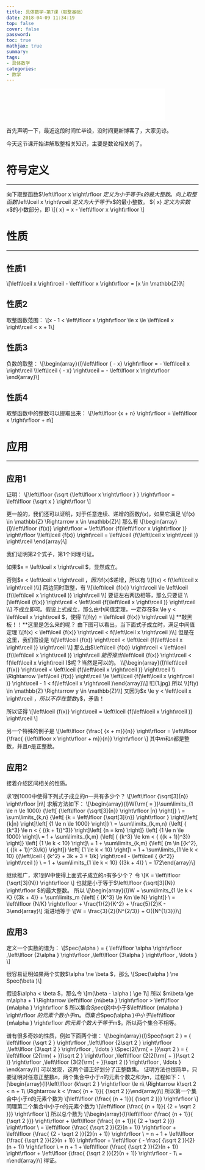 ```yaml
---
title: 具体数学-第7课（取整基础）
date: 2018-04-09 11:34:19
top: false
cover: false
password:
toc: true
mathjax: true
summary:
tags:
- 具体数学
categories:
- 数学
---
```


<div align="middle"><iframe frameborder="no" border="0" marginwidth="0" marginheight="0" width=330 height=86 src="//music.163.com/outchain/player?type=2&id=509728841&auto=1&height=66"></iframe></div>

首先声明一下，最近这段时间忙毕设，没时间更新博客了，大家见谅。

今天这节课开始讲解取整相关知识，主要是数论相关的了。

# 符号定义
---
向下取整函数$\left\lfloor x \right\rfloor $定义为小于等于$x$的最大整数。
向上取整函数$\left\lceil x \right\rceil $定义为大于等于$x$的最小整数。
$\{ x\} $定义为实数$x$的小数部分，即
\\[\{ x\}  = x - \left\lfloor x \right\rfloor \\]

# 性质
---
## 性质1
\\[\left\lceil x \right\rceil  - \left\lfloor x \right\rfloor  = [x \in \mathbb{Z}]\\]

## 性质2
取整函数范围：
\\[x - 1 < \left\lfloor x \right\rfloor  \le x \le \left\lceil x \right\rceil  < x + 1\\]

## 性质3
负数的取整：
\\[\begin{array}{l}\left\lfloor { - x} \right\rfloor  =  - \left\lceil x \right\rceil \\\left\lceil { - x} \right\rceil  =  - \left\lfloor x \right\rfloor \end{array}\\]

## 性质4
取整函数中的整数可以提取出来：
\\[\left\lfloor {x + n} \right\rfloor  = \left\lfloor x \right\rfloor  + n\\]

# 应用
---
## 应用1
证明：
\\[\left\lfloor {\sqrt {\left\lfloor x \right\rfloor } } \right\rfloor  = \left\lfloor {\sqrt x } \right\rfloor \\]

更一般的，我们还可以证明，对于任意连续、递增的函数$f(x)$，如果它满足
\\[f(x) \in \mathbb{Z} \Rightarrow x \in \mathbb{Z}\\]
那么有
\\[\begin{array}{l}\left\lfloor {f(x)} \right\rfloor  = \left\lfloor {f(\left\lfloor x \right\rfloor )} \right\rfloor \\\left\lceil {f(x)} \right\rceil  = \left\lceil {f(\left\lceil x \right\rceil )} \right\rceil \end{array}\\]

我们证明第2个式子，第1个同理可证。

如果$x = \left\lceil x \right\rceil $，显然成立。

否则$x < \left\lceil x \right\rceil $，因为$f(x)$递增，所以有
\\[f(x) < f(\left\lceil x \right\rceil )\\]
两边同时取整，有
\\[\left\lceil {f(x)} \right\rceil  \le \left\lceil {f(\left\lceil x \right\rceil )} \right\rceil \\]
要证左右两边相等，那么只要证
\\[\left\lceil {f(x)} \right\rceil  < \left\lceil {f(\left\lceil x \right\rceil )} \right\rceil \\]
不成立即可。假设上式成立，那么由中间值定理，一定存在$x \le y < \left\lceil x \right\rceil $，使得
\\[f(y) = \left\lceil {f(x)} \right\rceil \\]
**敲黑板！！**这里是怎么来的呢？
由下图可以看出，当下面式子成立时，满足中间值定理
\\[f(x) < \left\lceil {f(x)} \right\rceil  < f(\left\lceil x \right\rceil )\\]
但是在这里，我们假设是
\\[\left\lceil {f(x)} \right\rceil  < \left\lceil {f(\left\lceil x \right\rceil )} \right\rceil \\]
那么由$\left\lceil {f(x)} \right\rceil  < \left\lceil {f(\left\lceil x \right\rceil )} \right\rceil $能否推出$\left\lceil {f(x)} \right\rceil  < f(\left\lceil x \right\rceil )$呢？当然是可以的。
\\[\begin{array}{l}\left\lceil {f(x)} \right\rceil  < \left\lceil {f(\left\lceil x \right\rceil )} \right\rceil \\ \Rightarrow \left\lceil {f(x)} \right\rceil  \le \left\lceil {f(\left\lceil x \right\rceil )} \right\rceil  - 1 < f(\left\lceil x \right\rceil )\end{array}\\]
![](1.jpg)
所以
\\[f(y) \in \mathbb{Z} \Rightarrow y \in \mathbb{Z}\\]
又因为$x \le y < \left\lceil x \right\rceil $，所以不存在整数$y$，矛盾！

所以证得
\\[\left\lceil {f(x)} \right\rceil  = \left\lceil {f(\left\lceil x \right\rceil )} \right\rceil \\]

另一个特殊的例子是
\\[\left\lfloor {\frac{ {x + m}}{n}} \right\rfloor  = \left\lfloor {\frac{ {\left\lfloor x \right\rfloor  + m}}{n}} \right\rfloor \\]
其中$m$和$n$都是整数，并且$n$是正整数。

## 应用2
接着介绍区间相关的性质。

求1到1000中使得下列式子成立的$n$一共有多少个？
\\[\left\lfloor {\sqrt[3]{n}} \right\rfloor |n\\]
求解方法如下：
\\[\begin{array}{l}W{\rm{ = }}\sum\limits_{1 \le n \le 1000} {\left[ {\left\lfloor {\sqrt[3]{n}} \right\rfloor |n} \right]} \\ = \sum\limits_{k,n} {\left[ {k = \left\lfloor {\sqrt[3]{n}} \right\rfloor } \right]\left[ {k|n} \right]\left[ {1 \le n \le 1000} \right]} \\ = \sum\limits_{k,m,n} {\left[ { {k^3} \le n < { {(k + 1)}^3}} \right]\left[ {n = km} \right]} \left[ {1 \le n \le 1000} \right]\\ = 1 + \sum\limits_{k,m} {\left[ { {k^3} \le km < { {(k + 1)}^3}} \right]} \left[ {1 \le k < 10} \right]\\ = 1 + \sum\limits_{k,m} {\left[ {m \in [{k^2},{ {(k + 1)}^3}/k)} \right]} \left[ {1 \le k < 10} \right]\\ = 1 + \sum\limits_{1 \le k < 10} {(\left\lceil { {k^2} + 3k + 3 + 1/k} \right\rceil  - \left\lceil { {k^2}} \right\rceil )} \\ = 1 + \sum\limits_{1 \le k < 10} {(3k + 4)} \\ = 172\end{array}\\]

继续推广，求1到$N$中使得上面式子成立的$n$有多少个？
令
\\[K = \left\lfloor {\sqrt[3]{N}} \right\rfloor \\]
也就是小于等于$\left\lfloor {\sqrt[3]{N}} \right\rfloor $的最大整数。
所以
\\[\begin{array}{l}W = \sum\limits_{1 \le k < K} {(3k + 4)}  + \sum\limits_m {\left[ { {K^3} \le Km \le N} \right]} \\ = \left\lfloor {N/K} \right\rfloor  + \frac{1}{2}{K^2} + \frac{5}{2}K - 3\end{array}\\]
渐进地等于
\\[W = \frac{3}{2}{N^{2/3}} + O({N^{1/3}})\\]

## 应用3
定义一个实数的谱为：
\\[Spec(\alpha ) = \{ \left\lfloor \alpha  \right\rfloor ,\left\lfloor {2\alpha } \right\rfloor ,\left\lfloor {3\alpha } \right\rfloor , \ldots \} \\]

很容易证明如果两个实数$\alpha  \ne \beta $，那么
\\[Spec(\alpha ) \ne Spec(\beta )\\]

假设$\alpha  < \beta $，那么令
\\[m(\beta  - \alpha ) \ge 1\\]
所以
$m\beta  \ge m\alpha  + 1 \Rightarrow \left\lfloor {m\beta } \right\rfloor  > \left\lfloor {m\alpha } \right\rfloor $
所以集合$Spec(\beta )$中小于$\left\lfloor {m\alpha } \right\rfloor $的元素个数小于$m$。而集合$Spec(\alpha )$中小于$\left\lfloor {m\alpha } \right\rfloor $的元素个数大于等于$m$。所以两个集合不相等。

谱有很多奇妙的性质，例如下面两个谱：
\\[\begin{array}{l}Spec(\sqrt 2 ) = \{ \left\lfloor {\sqrt 2 } \right\rfloor ,\left\lfloor {2\sqrt 2 } \right\rfloor ,\left\lfloor {3\sqrt 2 } \right\rfloor , \ldots \} \\Spec(2{\rm{ + }}\sqrt 2 ) = \{ \left\lfloor {2{\rm{ + }}\sqrt 2 } \right\rfloor ,\left\lfloor {2(2{\rm{ + }}\sqrt 2 )} \right\rfloor ,\left\lfloor {3(2{\rm{ + }}\sqrt 2 )} \right\rfloor , \ldots \} \end{array}\\]
可以发现，这两个谱正好划分了正整数集。
证明方法也很简单，只要证明对任意正整数$n$，两个集合中小于$n$的元素个数之和为$n$，过程如下：
\\[\begin{array}{l}\left\lfloor {k\sqrt 2 } \right\rfloor  \le n\\ \Rightarrow k\sqrt 2  < n + 1\\ \Rightarrow k < \frac{ {n + 1}}{ {\sqrt 2 }}\end{array}\\]
所以第一个集合中小于$n$的元素个数为
\\[\left\lfloor {\frac{ {n + 1}}{ {\sqrt 2 }}} \right\rfloor \\]
同理第二个集合中小于$n$的元素个数为
\\[\left\lfloor {\frac{ {n + 1}}{ {2 + \sqrt 2 }}} \right\rfloor \\]
所以总个数为
\\[\begin{array}{l}\left\lfloor {\frac{ {n + 1}}{ {\sqrt 2 }}} \right\rfloor  + \left\lfloor {\frac{ {n + 1}}{ {2 + \sqrt 2 }}} \right\rfloor \\ = \left\lfloor {\frac{ {\sqrt 2 }}{2}(n + 1)} \right\rfloor  + \left\lfloor {\frac{ {2 - \sqrt 2 }}{2}(n + 1)} \right\rfloor \\ = n + 1 + \left\lfloor {\frac{ {\sqrt 2 }}{2}(n + 1)} \right\rfloor  + \left\lfloor { - \frac{ {\sqrt 2 }}{2}(n + 1)} \right\rfloor \\ = n + 1 + \left\lfloor {\frac{ {\sqrt 2 }}{2}(n + 1)} \right\rfloor  + \left\lfloor {\frac{ {\sqrt 2 }}{2}(n + 1)} \right\rfloor  - 1\\ = n\end{array}\\]
得证。